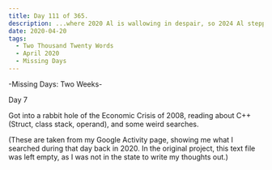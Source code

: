```yaml
---
title: Day 111 of 365.
description: ...where 2020 Al is wallowing in despair, so 2024 Al stepped in to explain what happened in the two-week long Missing Days series.
date: 2020-04-20
tags:
  - Two Thousand Twenty Words
  - April 2020
  - Missing Days
---
```


-Missing Days: Two Weeks-

Day 7

Got into a rabbit hole of the Economic Crisis of 2008, reading about C++ (Struct, class stack, operand), and some weird searches.

(These are taken from my Google Activity page, showing me what I searched during that day back in 2020. In the original project, this text file was left empty, as I was not in the state to write my thoughts out.)